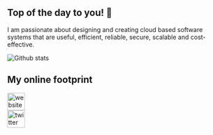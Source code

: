 ## Top of the day to you! 👋

I am passionate about designing and creating cloud based software systems that are useful, efficient, reliable, secure, scalable and cost-effective.

![Github stats](https://github-readme-stats.vercel.app/api?username=heavenel&count_private=true&theme=merko&show_icons=true)

## My online footprint

[<img src='https://cdn.jsdelivr.net/npm/simple-icons@3.0.1/icons/blogger.svg' alt='website' height='40'>](https://heavenel.tech/blog)  
[<img src='https://cdn.jsdelivr.net/npm/simple-icons@3.0.1/icons/twitter.svg' alt='twitter' height='40'>](https://twitter.com/heavenelcerna)  



